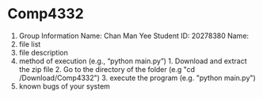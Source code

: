 # Comp4332
1. Group Information
        Name: Chan Man Yee      Student ID: 20278380
        Name:
2. file list
3. file description
4. method of execution (e.g., “python main.py”)
        1. Download and extract the zip file
        2. Go to the directory of the folder (e.g "cd /Download/Comp4332")
        3. execute the program (e.g. "python main.py")
5. known bugs of your system
